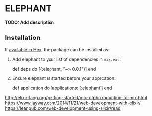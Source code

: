 # ELEPHANT

**TODO: Add description**

## Installation

If [available in Hex](https://hex.pm/docs/publish), the package can be installed as:

  1. Add elephant to your list of dependencies in `mix.exs`:

        def deps do
          [{:elephant, "~> 0.0.1"}]
        end

  2. Ensure elephant is started before your application:

        def application do
          [applications: [:elephant]]
        end


http://elixir-lang.org/getting-started/mix-otp/introduction-to-mix.html
https://www.jayway.com/2014/11/21/web-development-with-elixir/
https://leanpub.com/web-development-using-elixir/read
